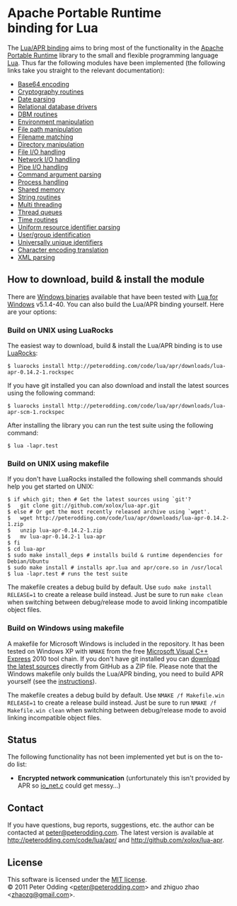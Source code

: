 # Apache Portable Runtime <br> binding for Lua

The [Lua/APR binding](http://peterodding.com/code/lua/apr/) aims to bring most of the functionality in the [Apache Portable Runtime](http://en.wikipedia.org/wiki/Apache_Portable_Runtime) library to the small and flexible programming language [Lua](http://en.wikipedia.org/wiki/Lua_%28programming_language%29). Thus far the following modules have been implemented (the following links take you straight to the relevant documentation):

 * [Base64 encoding](http://peterodding.com/code/lua/apr/docs/#base64_encoding)
 * [Cryptography routines](http://peterodding.com/code/lua/apr/docs/#cryptography_routines)
 * [Date parsing](http://peterodding.com/code/lua/apr/docs/#date_parsing)
 * [Relational database drivers](http://peterodding.com/code/lua/apr/docs/#relational_database_drivers)
 * [DBM routines](http://peterodding.com/code/lua/apr/docs/#dbm_routines)
 * [Environment manipulation](http://peterodding.com/code/lua/apr/docs/#environment_manipulation)
 * [File path manipulation](http://peterodding.com/code/lua/apr/docs/#file_path_manipulation)
 * [Filename matching](http://peterodding.com/code/lua/apr/docs/#filename_matching)
 * [Directory manipulation](http://peterodding.com/code/lua/apr/docs/#directory_manipulation)
 * [File I/O handling](http://peterodding.com/code/lua/apr/docs/#file_i_o_handling)
 * [Network I/O handling](http://peterodding.com/code/lua/apr/docs/#network_i_o_handling)
 * [Pipe I/O handling](http://peterodding.com/code/lua/apr/docs/#pipe_i_o_handling)
 * [Command argument parsing](http://peterodding.com/code/lua/apr/docs/#command_argument_parsing)
 * [Process handling](http://peterodding.com/code/lua/apr/docs/#process_handling)
 * [Shared memory](http://peterodding.com/code/lua/apr/docs/#shared_memory)
 * [String routines](http://peterodding.com/code/lua/apr/docs/#string_routines)
 * [Multi threading](http://peterodding.com/code/lua/apr/docs/#multi_threading)
 * [Thread queues](http://peterodding.com/code/lua/apr/docs/#thread_queues)
 * [Time routines](http://peterodding.com/code/lua/apr/docs/#time_routines)
 * [Uniform resource identifier parsing](http://peterodding.com/code/lua/apr/docs/#uniform_resource_identifier_parsing)
 * [User/group identification](http://peterodding.com/code/lua/apr/docs/#user_group_identification)
 * [Universally unique identifiers](http://peterodding.com/code/lua/apr/docs/#universally_unique_identifiers)
 * [Character encoding translation](http://peterodding.com/code/lua/apr/docs/#character_encoding_translation)
 * [XML parsing](http://peterodding.com/code/lua/apr/docs/#xml_parsing)

## How to download, build & install the module

There are [Windows binaries](http://peterodding.com/code/lua/apr/downloads/lua-apr-0.14.2-win32.zip) available that have been tested with [Lua for Windows](http://code.google.com/p/luaforwindows/) v5.1.4-40. You can also build the Lua/APR binding yourself. Here are your options:

### Build on UNIX using LuaRocks

The easiest way to download, build & install the Lua/APR binding is to use [LuaRocks](http://luarocks.org/):

    $ luarocks install http://peterodding.com/code/lua/apr/downloads/lua-apr-0.14.2-1.rockspec

If you have git installed you can also download and install the latest sources using the following command:

    $ luarocks install http://peterodding.com/code/lua/apr/downloads/lua-apr-scm-1.rockspec

After installing the library you can run the test suite using the following command:

    $ lua -lapr.test

### Build on UNIX using makefile

If you don't have LuaRocks installed the following shell commands should help you get started on UNIX:

    $ if which git; then # Get the latest sources using `git'?
    $   git clone git://github.com/xolox/lua-apr.git
    $ else # Or get the most recently released archive using `wget'.
    $   wget http://peterodding.com/code/lua/apr/downloads/lua-apr-0.14.2-1.zip
    $   unzip lua-apr-0.14.2-1.zip
    $   mv lua-apr-0.14.2-1 lua-apr
    $ fi
    $ cd lua-apr
    $ sudo make install_deps # installs build & runtime dependencies for Debian/Ubuntu
    $ sudo make install # installs apr.lua and apr/core.so in /usr/local
    $ lua -lapr.test # runs the test suite

The makefile creates a debug build by default. Use `sudo make install RELEASE=1` to create a release build instead. Just be sure to run `make clean` when switching between debug/release mode to avoid linking incompatible object files.

### Build on Windows using makefile

A makefile for Microsoft Windows is included in the repository. It has been tested on Windows XP with `NMAKE` from the free [Microsoft Visual C++ Express](http://www.microsoft.com/express/Downloads/#2010-Visual-CPP) 2010 tool chain. If you don't have git installed you can [download the latest sources](http://github.com/xolox/lua-apr/zipball/master) directly from GitHub as a ZIP file. Please note that the Windows makefile only builds the Lua/APR binding, you need to build APR yourself (see the [instructions](http://apr.apache.org/compiling_win32.html)).

The makefile creates a debug build by default. Use `NMAKE /f Makefile.win RELEASE=1` to create a release build instead. Just be sure to run `NMAKE /f Makefile.win clean` when switching between debug/release mode to avoid linking incompatible object files.

## Status

The following functionality has not been implemented yet but is on the to-do list:

 * **Encrypted network communication** (unfortunately this isn't provided by APR so [io_net.c](https://github.com/xolox/lua-apr/blob/master/src/io_net.c) could get messy…)

## Contact

If you have questions, bug reports, suggestions, etc. the author can be contacted at <peter@peterodding.com>. The latest version is available at <http://peterodding.com/code/lua/apr/> and <http://github.com/xolox/lua-apr>.

## License

This software is licensed under the [MIT license](http://en.wikipedia.org/wiki/MIT_License).  
© 2011 Peter Odding &lt;<peter@peterodding.com>&gt; and zhiguo zhao &lt;<zhaozg@gmail.com>&gt;.
